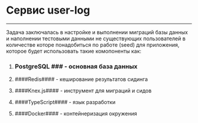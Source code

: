 # Сервис user-log
--------------------
 Задача заключалась в настройке и выполнении миграций базы данных и наполнении тестовыми данными не существующих пользователей в количестве которе понадобиться по работе  (seed) для приложения, которое будет использовать такие комопоненты как:

 1. ### PostgreSQL ### - основная база данных

 2. ####Redis#### - кеширование результатов сидинга

 3. ####Knex.js#### - инструмент для миграций и сидов

 4. ####TypeScript#### - язык разработки

 5. ####Docker#### - контейнеризация окружения
